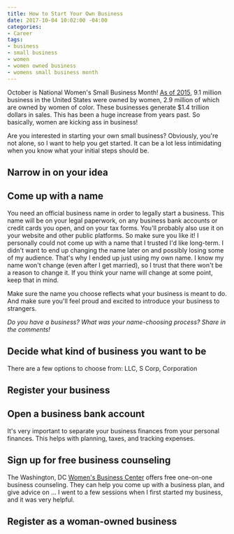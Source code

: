 ```yaml
---
title: How to Start Your Own Business
date: 2017-10-04 10:02:00 -04:00
categories:
- Career
tags:
- business
- small business
- women
- women owned business
- womens small business month
---
```


October is National Women's Small Business Month! [As of 2015](https://www.nawbo.org/resources/women-business-owner-statistics), 9.1 million business in the United States were owned by women, 2.9 million of which are owned by women of color. These businesses generate $1.4 trillion dollars in sales. This has been a huge increase from years past. So basically, women are kicking ass in business!

Are you interested in starting your own small business? Obviously, you're not alone, so I want to help you get started. It can be a lot less intimidating when you know what your initial steps should be.

## Narrow in on your idea

## Come up with a name

You need an official business name in order to legally start a business. This name will be on your legal paperwork, on any business bank accounts or credit cards you open, and on your tax forms. You'll probably also use it on your website and other public platforms. So make sure you like it! I personally could not come up with a name that I trusted I'd like long-term. I didn't want to end up changing the name later on and possibly losing some of my audience. That's why I ended up just using my own name. I know my name won't change (even after I get married), so I trust that there won't be a reason to change it. If you think your name will change at some point, keep that in mind.

Make sure the name you choose reflects what your business is meant to do. And make sure you'll feel proud and excited to introduce your business to strangers.

*Do you have a business? What was your name-choosing process? Share in the comments!*

## Decide what kind of business you want to be

There are a few options to choose from: LLC, S Corp, Corporation

## Register your business

## Open a business bank account

It's very important to separate your business finances from your personal finances. This helps with planning, taxes, and tracking expenses.

## Sign up for free business counseling

The Washington, DC [Women's Business Center](http://www.ncrc.org/dcwbc/how-to-register-for-free-counseling.html) offers free one-on-one business counseling. They can help you come up with a business plan, and give advice on ... I went to a few sessions when I first started my business, and it was very helpful.

## Register as a woman-owned business